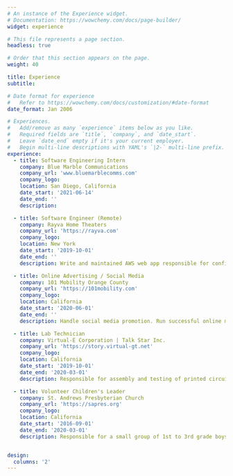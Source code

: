 ```yaml
---
# An instance of the Experience widget.
# Documentation: https://wowchemy.com/docs/page-builder/
widget: experience

# This file represents a page section.
headless: true

# Order that this section appears on the page.
weight: 40

title: Experience
subtitle:

# Date format for experience
#   Refer to https://wowchemy.com/docs/customization/#date-format
date_format: Jan 2006

# Experiences.
#   Add/remove as many `experience` items below as you like.
#   Required fields are `title`, `company`, and `date_start`.
#   Leave `date_end` empty if it's your current employer.
#   Begin multi-line descriptions with YAML's `|2-` multi-line prefix.
experience:
  - title: Software Engineering Intern
    company: Blue Marble Communications
    company_url: 'www.bluemarblecomms.com'
    company_logo:
    location: San Diego, California
    date_start: '2021-06-14'
    date_end: ''
    description:

  - title: Software Engineer (Remote)
    company: Rayva Home Theaters
    company_url: 'https://rayva.com'
    company_logo:
    location: New York
    date_start: '2019-10-01'
    date_end: ''
    description: Write and maintained AWS web app responsible for configuration and sale of millions of dollars of home theater equipment. See demo at config.rayva.com:3000

  - title: Online Advertising / Social Media
    company: 101 Mobility Orange County
    company_url: 'https://101mobility.com'
    company_logo:
    location: California
    date_start: '2020-06-01'
    date_end: ''
    description: Handle social media promotion. Run successful online marketingcampaign and research using Google Advertising, Facebook Advertising, and Yelp Advertising.

  - title: Lab Technician
    company: Virtual-E Corporation | Talk Star Inc.
    company_url: 'https://story.virtual-gt.net'
    company_logo:
    location: California
    date_start: '2019-10-01'
    date_end: '2020-03-01'
    description: Responsible for assembly and testing of printed circuit boards for high-fidelity audio equipment. Worked in lab environment with sophisticated audio testing equipment.

  - title: Volunteer Children's Leader
    company: St. Andrews Presbyterian Church
    company_url: 'https://sapres.org'
    company_logo:
    location: California
    date_start: '2016-09-01'
    date_end: '2020-03-01'
    description: Responsible for a small group of 1st to 3rd grade boys. Prepared lesson plans and activities.


design:
  columns: '2'
---
```

